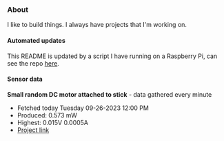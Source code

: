 ### About
I like to build things. I always have projects that I'm working on.

#### Automated updates
This README is updated by a script I have running on a Raspberry Pi, can see the repo [here](https://github.com/jdc-cunningham/raspi-git-repo-updater).

#### Sensor data


**Small random DC motor attached to stick** - data gathered every minute
- Fetched today Tuesday 09-26-2023 12:00 PM
- Produced: 0.573 mW
- Highest: 0.015V 0.0005A
- [Project link](https://github.com/jdc-cunningham/turbine-raspi)